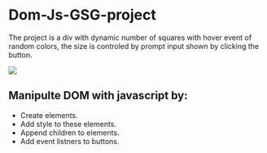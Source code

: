 # Dom-Js-GSG-project
The project is a div with dynamic number of squares with hover event of random colors, the size is controled by prompt input shown by clicking the button.

![](file:///home/sajeda/Pictures/Screenshot%20from%202019-11-17%2000-40-37.png)

## Manipulte DOM with javascript by:
- Create elements.
- Add style to these elements.
- Append children to elements.
- Add event listners to buttons.

